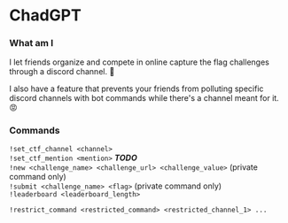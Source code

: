 # ChadGPT
### What am I
I let friends organize and compete in online capture the flag challenges through a discord channel. :triangular_flag_on_post: 

I also have a feature that prevents your friends from polluting specific discord channels with bot commands while there's a channel meant for it. :rage:

### Commands
`!set_ctf_channel <channel>`  
`!set_ctf_mention <mention>` ***TODO***  
`!new <challenge_name> <challenge_url> <challenge_value>` (private command only)   
`!submit <challenge_name> <flag>` (private command only)  
`!leaderboard <leaderboard_length>`

`!restrict_command <restricted_command> <restricted_channel_1> ...`
